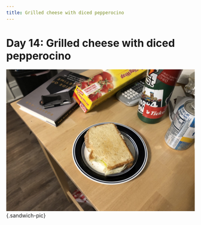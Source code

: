 ```yaml
---
title: Grilled cheese with diced pepperocino
---
```


# Day 14: Grilled cheese with diced pepperocino

![](/images/sandwiches/day-14.jpeg){.sandwich-pic}
